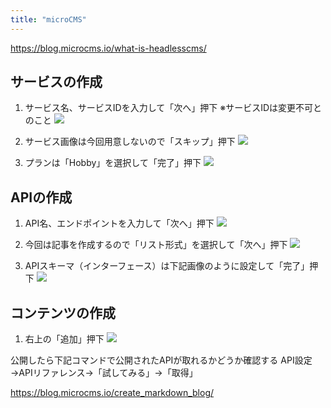 ```yaml
---
title: "microCMS"
---
```

https://blog.microcms.io/what-is-headlesscms/

## サービスの作成
1. サービス名、サービスIDを入力して「次へ」押下
※サービスIDは変更不可とのこと
![](https://storage.googleapis.com/zenn-user-upload/c8fbc8a8d5b7-20211223.png)

2. サービス画像は今回用意しないので「スキップ」押下
![](https://storage.googleapis.com/zenn-user-upload/79c9f25192bf-20211223.png)

3. プランは「Hobby」を選択して「完了」押下
![](https://storage.googleapis.com/zenn-user-upload/9c44ae03e1c0-20211223.png)

## APIの作成
1. API名、エンドポイントを入力して「次へ」押下 
![](https://storage.googleapis.com/zenn-user-upload/772286c638d5-20211223.png)

2. 今回は記事を作成するので「リスト形式」を選択して「次へ」押下
![](https://storage.googleapis.com/zenn-user-upload/f99261c6cbbb-20211223.png) 

3. APIスキーマ（インターフェース）は下記画像のように設定して「完了」押下
![](https://storage.googleapis.com/zenn-user-upload/a75cc730abe8-20211223.png)

## コンテンツの作成
1. 右上の「追加」押下
![](https://storage.googleapis.com/zenn-user-upload/3a02f8ffbfb6-20211223.png)

公開したら下記コマンドで公開されたAPIが取れるかどうか確認する
API設定→APIリファレンス→「試してみる」→「取得」



https://blog.microcms.io/create_markdown_blog/